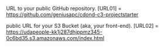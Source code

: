 URL to your public GitHub repository. [URL01] = https://github.com/geniusapc/cdond-c3-projectstarter

public URL for your S3 Bucket (aka, your front-end). [URL02] = https://udapeople-kk1j287dhjppmz345-0c6bd35.s3.amazonaws.com/index.html